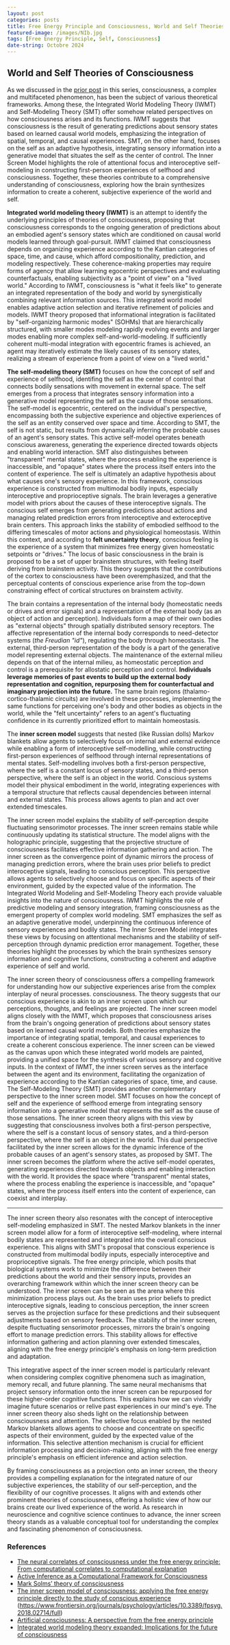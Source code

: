 ```yaml
---
layout: post
categories: posts
title: Free Energy Principle and Consciousness, World and Self Theories of Consciousness
featured-image: /images/NIb.jpg
tags: [Free Energy Principle, Self, Consciousness]
date-string: Octobre 2024
---
```


## World and Self Theories of Consciousness

As we discussed in the [prior post](https://kamran-afzali.github.io/posts/2024-08-28/con_fep_1.html) in this series, consciousness, a complex and multifaceted phenomenon, has been the subject of various theoretical frameworks. Among these, the Integrated World Modeling Theory (IWMT) and Self-Modeling Theory (SMT) offer somehow related perspectives on how consciousness arises and its functions. IWMT suggests that consciousness is the result of generating predictions about sensory states based on learned causal world models, emphasizing the integration of spatial, temporal, and causal experiences. SMT, on the other hand, focuses on the self as an adaptive hypothesis, integrating sensory information into a generative model that situates the self as the center of control. The Inner Screen Model highlights the role of attentional focus and interoceptive self-modeling in constructing first-person experiences of selfhood and consciousness. Together, these theories contribute to a comprehensive understanding of consciousness, exploring how the brain synthesizes information to create a coherent, subjective experience of the world and self.


**Integrated world modeling theory (IWMT)** is an attempt to identify the underlying principles of theories of consciousness, proposing that consciousness corresponds to the ongoing generation of predictions about an embodied agent's sensory states which are conditioned on causal world models learned through goal-pursuit. IWMT claimed that consciousness depends on organizing experience according to the Kantian categories of space, time, and cause, which afford compositionality, prediction, and modeling respectively. These coherence-making properties may require forms of agency that allow learning egocentric perspectives and evaluating counterfactuals, enabling subjectivity as a "point of view" on a "lived world." According to IWMT, consciousness is "what it feels like" to generate an integrated representation of the body and world by synergistically combining relevant information sources. This integrated world model enables adaptive action selection and iterative refinement of policies and models. IWMT theory proposed that informational integration is facilitated by "self-organizing harmonic modes" (SOHMs) that are hierarchically structured, with smaller modes modeling rapidly evolving events and larger modes enabling more complex self-and-world-modeling. If sufficiently coherent multi-modal integration with egocentric frames is achieved, an agent may iteratively estimate the likely causes of its sensory states, realizing a stream of experience from a point of view on a "lived world." 

**The self-modeling theory (SMT)** focuses on how the concept of self and experience of selfhood, identifing the self as the center of control that connects bodily sensations with movement in external space. The self emerges from a process that integrates sensory information into a generative model representing the self as the cause of those sensations. The self-model is egocentric, centered on the individual's perspective, encompassing both the subjective experience and objective experiences of the self as an entity conserved over space and time. According to SMT, the self is not static, but results from dynamically inferring the probable causes of an agent's sensory states. This active self-model operates beneath conscious awareness, generating the experience directed towards objects and enabling world interaction. SMT also distinguishes between "transparent" mental states, where the process enabling the experience is inaccessible, and "opaque" states where the process itself enters into the content of experience. The self is ultimately an adaptive hypothesis about what causes one's sensory experience. In this framework, conscious experience is constructed from multimodal bodily inputs, especially interoceptive and proprioceptive signals. The brain leverages a generative model with priors about the causes of these interoceptive signals. The conscious self emerges from generating predictions about actions and managing related prediction errors from interoceptive and exteroceptive brain centers. This approach links the stability of embodied selfhood to the differing timescales of motor actions and physiological homeostasis. Within this context, and according to **felt uncertainty theory**, conscious feeling is the experience of a system that minimizes free energy given homeostatic setpoints or "drives." The locus of basic consciousness in the brain is proposed to be a set of upper brainstem structures, with feeling itself deriving from brainstem activity. This theory suggests that the contributions of the cortex to consciousness have been overemphasized, and that the perceptual contents of conscious experience arise from the top-down constraining effect of cortical structures on brainstem activity. 

The brain contains a representation of the internal body (homeostatic needs or drives and error signals) and a representation of the external body (as an object of action and perception). Individuals form a map of their own bodies as "external objects" through spatially distributed sensory receptors. The affective representation of the internal body corresponds to need-detector systems (_the Freudian "id"_), regulating the body through homeostasis. The external, third-person representation of the body is a part of the generative model representing external objects. The maintenance of the external milieu depends on that of the internal milieu, as homeostatic perception and control is a prerequisite for allostatic perception and control. **Individuals leverage memories of past events to build up the external body representation and cognition, repurposing them for counterfactual and imaginary projection into the future.** The same brain regions (thalamo-cortico-thalamic circuits) are involved in these processes, implementing the same functions for perceiving one's body and other bodies as objects in the world, while the "felt uncertainty" refers to an agent's fluctuating confidence in its currently prioritized effort to maintain homeostasis.

The **inner screen model** suggests that nested (like Russian dolls) Markov blankets allow agents to selectively focus on internal and external evidence while enabling a form of interoceptive self-modelling, while constructing first-person experiences of selfhood through internal representations of mental states. Self-modelling involves both a first-person perspective, where the self is a constant locus of sensory states, and a third-person perspective, where the self is an object in the world. Conscious systems model their physical embodiment in the world, integrating experiences with a temporal structure that reflects causal dependencies between internal and external states. This process allows agents to plan and act over extended timescales.

The inner screen model explains the stability of self-perception despite fluctuating sensorimotor processes. The inner screen remains stable while continuously updating its statistical structure. The model aligns with the holographic principle, suggesting that the projective structure of consciousness facilitates effective information gathering and action. The inner screen as the convergence point of dynamic mirrors the process of managing prediction errors, where the brain uses prior beliefs to predict interoceptive signals, leading to conscious perception. This perspective allows agents to selectively choose and focus on specific aspects of their environment, guided by the expected value of the information. The Integrated World Modeling and Self-Modeling Theory each provide valuable insights into the nature of consciousness. IWMT highlights the role of predictive modeling and sensory integration, framing consciousness as the emergent property of complex world modeling. SMT emphasizes the self as an adaptive generative model, underpinning the continuous inference of sensory experiences and bodily states. The Inner Screen Model integrates these views by focusing on attentional mechanisms and the stability of self-perception through dynamic prediction error management. Together, these theories highlight the processes by which the brain synthesizes sensory information and cognitive functions, constructing a coherent and adaptive experience of self and world.




The inner screen theory of consciousness offers a compelling framework for understanding how our subjective experiences arise from the complex interplay of neural processes. consciousness. The theory suggests that our conscious experience is akin to an inner screen upon which our perceptions, thoughts, and feelings are projected.
The inner screen model aligns closely with the IWMT, which proposes that consciousness arises from the brain's ongoing generation of predictions about sensory states based on learned causal world models. Both theories emphasize the importance of integrating spatial, temporal, and causal experiences to create a coherent conscious experience. The inner screen can be viewed as the canvas upon which these integrated world models are painted, providing a unified space for the synthesis of various sensory and cognitive inputs. In the context of IWMT, the inner screen serves as the interface between the agent and its environment, facilitating the organization of experience according to the Kantian categories of space, time, and cause. The Self-Modeling Theory (SMT) provides another complementary perspective to the inner screen model. SMT focuses on how the concept of self and the experience of selfhood emerge from integrating sensory information into a generative model that represents the self as the cause of those sensations. The inner screen theory aligns with this view by suggesting that consciousness involves both a first-person perspective, where the self is a constant locus of sensory states, and a third-person perspective, where the self is an object in the world. This dual perspective facilitated by the inner screen allows for the dynamic inference of the probable causes of an agent's sensory states, as proposed by SMT. The inner screen becomes the platform where the active self-model operates, generating experiences directed towards objects and enabling interaction with the world. It provides the space where "transparent" mental states, where the process enabling the experience is inaccessible, and "opaque" states, where the process itself enters into the content of experience, can coexist and interplay.

____________________________________
The inner screen theory also resonates with the concept of interoceptive self-modeling emphasized in SMT. The nested Markov blankets in the inner screen model allow for a form of interoceptive self-modeling, where internal bodily states are represented and integrated into the overall conscious experience. This aligns with SMT's proposal that conscious experience is constructed from multimodal bodily inputs, especially interoceptive and proprioceptive signals.
The free energy principle, which posits that biological systems work to minimize the difference between their predictions about the world and their sensory inputs, provides an overarching framework within which the inner screen theory can be understood. The inner screen can be seen as the arena where this minimization process plays out. As the brain uses prior beliefs to predict interoceptive signals, leading to conscious perception, the inner screen serves as the projection surface for these predictions and their subsequent adjustments based on sensory feedback.
The stability of the inner screen, despite fluctuating sensorimotor processes, mirrors the brain's ongoing effort to manage prediction errors. This stability allows for effective information gathering and action planning over extended timescales, aligning with the free energy principle's emphasis on long-term prediction and adaptation.

This integrative aspect of the inner screen model is particularly relevant when considering complex cognitive phenomena such as imagination, memory recall, and future planning. The same neural mechanisms that project sensory information onto the inner screen can be repurposed for these higher-order cognitive functions. This explains how we can vividly imagine future scenarios or relive past experiences in our mind's eye. The inner screen theory also sheds light on the relationship between consciousness and attention. The selective focus enabled by the nested Markov blankets allows agents to choose and concentrate on specific aspects of their environment, guided by the expected value of the information. This selective attention mechanism is crucial for efficient information processing and decision-making, aligning with the free energy principle's emphasis on efficient inference and action selection.

By framing consciousness as a projection onto an inner screen, the theory provides a compelling explanation for the integrated nature of our subjective experiences, the stability of our self-perception, and the flexibility of our cognitive processes. It aligns with and extends other prominent theories of consciousness, offering a holistic view of how our brains create our lived experience of the world. As research in neuroscience and cognitive science continues to advance, the inner screen theory stands as a valuable conceptual tool for understanding the complex and fascinating phenomenon of consciousness.




### References

- [The neural correlates of consciousness under the free energy principle: From computational correlates to computational explanation](https://www.researchgate.net/publication/354961263_The_neural_correlates_of_consciousness_under_the_free_energy_principle_From_computational_correlates_to_computational_explanation)
- [Active Inference as a Computational Framework for Consciousness](https://link.springer.com/article/10.1007/s13164-021-00579-w) 
- [Mark Solms’ theory of consciousness](https://selfawarepatterns.com/2021/02/25/mark-solms-theory-of-consciousness/) 
- [The inner screen model of consciousness: applying the free energy principle directly to the study of conscious experience](https://www.researchgate.net/publication/370494846_The_inner_screen_model_of_consciousness_applying_the_free_energy_principle_directly_to_the_study_of_conscious_experience) 
(https://www.frontiersin.org/journals/psychology/articles/10.3389/fpsyg.2018.02714/full)
- [Artificial consciousness: A perspective from the free energy principle](https://philarchive.org/archive/WIECLL) 
- [Integrated world modeling theory expanded: Implications for the future of consciousness](https://www.frontiersin.org/articles/10.3389/fncom.2022.642397/full)

